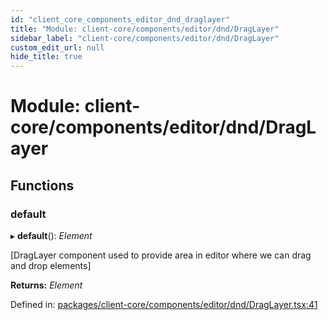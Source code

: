 ```yaml
---
id: "client_core_components_editor_dnd_draglayer"
title: "Module: client-core/components/editor/dnd/DragLayer"
sidebar_label: "client-core/components/editor/dnd/DragLayer"
custom_edit_url: null
hide_title: true
---
```


# Module: client-core/components/editor/dnd/DragLayer

## Functions

### default

▸ **default**(): *Element*

[DragLayer component used to provide area in editor where we can drag and drop elements]

**Returns:** *Element*

Defined in: [packages/client-core/components/editor/dnd/DragLayer.tsx:41](https://github.com/xr3ngine/xr3ngine/blob/5c3dcaef1/packages/client-core/components/editor/dnd/DragLayer.tsx#L41)
